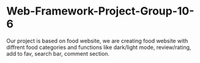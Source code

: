 # Web-Framework-Project-Group-10-6

Our project is based on food website,
we are creating food website with diffrent food categories and functions like dark/light mode, review/rating, add to fav, search bar, comment section.